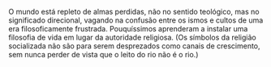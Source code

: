 ﻿O mundo está repleto de almas perdidas, não no sentido teológico, mas no significado direcional, vagando na confusão entre os ismos e cultos de uma era filosoficamente frustrada. Pouquíssimos aprenderam a instalar uma filosofia de vida em lugar da autoridade religiosa. (Os símbolos da religião socializada não são para serem desprezados como canais de crescimento, sem nunca perder de vista que o leito do rio não é o rio.)
